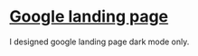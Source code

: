 # [Google landing page](https://suny-shaikh.github.io/google-landing-page/)
I designed google landing page dark mode only.
